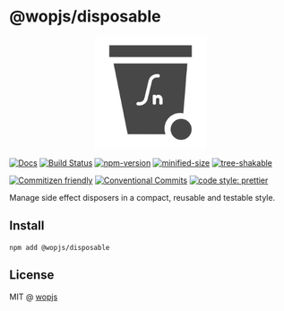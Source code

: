 # @wopjs/disposable

<p align="center">
  <img width="200" src="https://raw.githubusercontent.com/wopjs/disposable/main/assets/disposable.svg">
</p>

[![Docs](https://www.paka.dev/badges/v0/cute.svg)](https://www.paka.dev/npm/@wopjs/disposable)
[![Build Status](https://github.com/wopjs/disposable/actions/workflows/build.yml/badge.svg)](https://github.com/wopjs/disposable/actions/workflows/build.yml)
[![npm-version](https://img.shields.io/npm/v/@wopjs/disposable.svg)](https://www.npmjs.com/package/@wopjs/disposable)
[![minified-size](https://img.shields.io/bundlephobia/minzip/@wopjs/disposable)](https://bundlephobia.com/package/@wopjs/disposable)
[![tree-shakable](https://badgen.net/bundlephobia/tree-shaking/@wopjs/disposable)](https://bundlephobia.com/package/@wopjs/disposable)

[![Commitizen friendly](https://img.shields.io/badge/commitizen-friendly-brightgreen.svg?maxAge=2592000)](http://commitizen.github.io/cz-cli/)
[![Conventional Commits](https://img.shields.io/badge/Conventional%20Commits-1.0.0-brightgreen.svg?maxAge=2592000)](https://conventionalcommits.org)
[![code style: prettier](https://img.shields.io/badge/code_style-prettier-ff69b4.svg?style=flat-square)](https://github.com/prettier/prettier)

Manage side effect disposers in a compact, reusable and testable style.

## Install

```
npm add @wopjs/disposable
```

## License

MIT @ [wopjs](https://github.com/wopjs)

